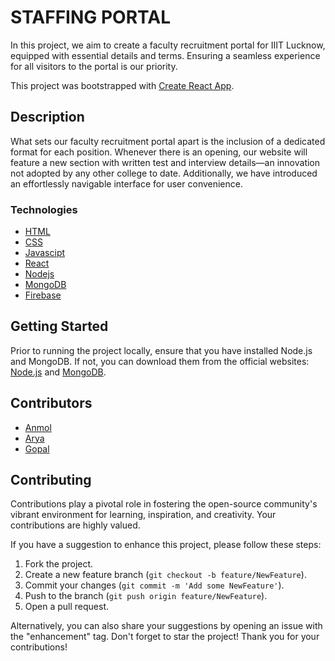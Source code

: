 # STAFFING PORTAL

In this project, we aim to create a faculty recruitment portal for IIIT Lucknow, equipped with essential details and terms. Ensuring a seamless experience for all visitors to the portal is our priority.

This project was bootstrapped with [Create React App](https://github.com/facebook/create-react-app).

## Description

What sets our faculty recruitment portal apart is the inclusion of a dedicated format for each position. Whenever there is an opening, our website will feature a new section with written test and interview details—an innovation not adopted by any other college to date. Additionally, we have introduced an effortlessly navigable interface for user convenience.

### Technologies 

* [HTML](https://html.com/)
* [CSS](https://www.w3.org/Style/CSS/Overview.en.html)
* [Javascipt](https://www.javascript.com/)
* [React](https://reactjs.org/)
* [Nodejs](https://nodejs.org/en/)
* [MongoDB](https://cloud.mongodb.com/v2/62318012bb235a78d54070af#clusters)
* [Firebase](https://firebase.google.com/?gclsrc=aw.ds&gclid=Cj0KCQjw8uOWBhDXARIsAOxKJ2GmOhE2AWiHBl_BHDo9e_8Zu_AWwTJjbL_SJ1Hh0-DnvVC__DEU4zoaAv2fEALw_wcB)

## Getting Started

Prior to running the project locally, ensure that you have installed Node.js and MongoDB. If not, you can download them from the official websites: [Node.js](https://nodejs.org/en/) and [MongoDB](https://cloud.mongodb.com/v2/62318012bb235a78d54070af#clusters).

## Contributors

* [Anmol](https://github.com/ANMOLYADAV1402)
* [Arya](https://github.com/GitArya27)
* [Gopal](https://github.com/RaginaPhalangae)

## Contributing

Contributions play a pivotal role in fostering the open-source community's vibrant environment for learning, inspiration, and creativity. Your contributions are highly valued.

If you have a suggestion to enhance this project, please follow these steps:
1. Fork the project.
2. Create a new feature branch (`git checkout -b feature/NewFeature`).
3. Commit your changes (`git commit -m 'Add some NewFeature'`).
4. Push to the branch (`git push origin feature/NewFeature`).
5. Open a pull request.

Alternatively, you can also share your suggestions by opening an issue with the "enhancement" tag. Don't forget to star the project! Thank you for your contributions!

